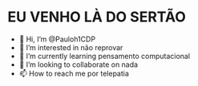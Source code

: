 # EU VENHO LÀ DO SERTÃO #
- 👋 Hi, I’m @Pauloh1CDP
- 👀 I’m interested in não reprovar
- 🌱 I’m currently learning pensamento computacional
- 💞️ I’m looking to collaborate on nada
- 📫 How to reach me por telepatia

<!---
Pauloh1CDP/Pauloh1CDP is a ✨ special ✨ repository because its `README.md` (this file) appears on your GitHub profile.
You can click the Preview link to take a look at your changes.
--->
